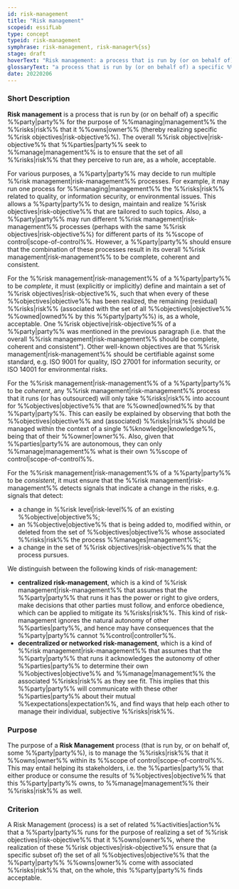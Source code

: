 ```yaml
---
id: risk-management
title: "Risk management"
scopeid: essifLab
type: concept
typeid: risk-management
symphrase: risk-management, risk-manager%{ss}
stage: draft
hoverText: "Risk management: a process that is run by (or on behalf of) a specific Party for the purpose of Managing the Risks that it Owns (thereby realizing specific Risk Objectives)."
glossaryText: "a process that is run by (or on behalf of) a specific %%party^party%% for the purpose of %%managing^management%% the %%risks^risk%% that it %%owns^owner%% (thereby realizing specific %%risk objectives^risk-objective%%)."
date: 20220206
---
```


### Short Description
**Risk management** is a process that is run by (or on behalf of) a specific %%party|party%% for the purpose of %%managing|management%% the %%risks|risk%% that it %%owns|owner%% (thereby realizing specific %%risk objectives|risk-objective%%). The overall %%risk objective|risk-objective%% that %%parties|party%% seek to %%manage|management%% is to ensure that the set of all %%risks|risk%% that they perceive to run are, as a whole, acceptable.

For various purposes, a %%party|party%% may decide to run multiple %%risk management|risk-management%% processes. For example, it may run one process for %%managing|management%% the %%risks|risk%% related to quality, or information security, or environmental issues. This allows a %%party|party%% to design, maintain and realize %%risk objectives|risk-objective%% that are tailored to such topics. Also, a %%party|party%% may run different %%risk management|risk-management%% processes (perhaps with the same %%risk objectives|risk-objective%%) for different parts of its %%scope of control|scope-of-control%%. However, a %%party|party%% should ensure that the combination of these processes result in its overall %%risk management|risk-management%% to be complete, coherent and consistent.

For the %%risk management|risk-management%% of a %%party|party%% to be *complete*, it must (explicitly or implicitly) define and maintain a set of %%risk objectives|risk-objective%%, such that when every of these %%objectives|objective%% has been realized, the remaining (residual) %%risks|risk%% (associated with the set of all %%objectives|objective%% %%owned|owned%% by this %%party|party%%) is, as a whole, acceptable. One %%risk objective|risk-objective%% of a %%party|party%% was mentioned in the previous paragraph (i.e. that the overall %%risk management|risk-management%% should be complete, coherent and consistent"). Other well-known objectives are that %%risk management|risk-management%% should be certifiable against some standard, e.g. ISO 9001 for quality, ISO 27001 for information security, or ISO 14001 for environmental risks.

For the %%risk management|risk-management%% of a %%party|party%% to be *coherent*, any %%risk management|risk-management%% process that it runs (or has outsourced) will only take %%risks|risk%% into account for %%objectives|objective%% that are %%owned|owned%% by that %%party|party%%. This can easily be explained by observing that both the %%objectives|objective%% and (associated) %%risks|risk%% should be managed within the context of a single %%knowledge|knowledge%%, being that of their %%owner|owner%%. Also, given that %%parties|party%% are autonomous, they can only %%manage|management%% what is their own %%scope of control|scope-of-control%%.

For the %%risk management|risk-management%% of a %%party|party%% to be *consistent*, it must ensure that the %%risk management|risk-management%% detects signals that indicate a change in the risks, e.g. signals that detect:
- a change in %%risk level|risk-level%% of an existing %%objective|objective%%;
- an %%objective|objective%% that is being added to, modified within, or deleted from the set of %%objectives|objective%% whose associated %%risks|risk%% the process %%manages|management%%;
- a change in the set of %%risk objectives|risk-objective%% that the process pursues.

We distinguish between the following kinds of risk-management:
- **centralized risk-management**, which is a kind of %%risk management|risk-management%% that assumes that the %%party|party%% that runs it has the power or right to give orders, make decisions that other parties must follow, and enforce obedience, which can be applied to mitigate its %%risks|risk%%. This kind of risk-management ignores the natural autonomy of other %%parties|party%%, and hence may have consequences that the %%party|party%% cannot %%control|controller%%.
- **decentralized or networked risk-management**, which is a kind of %%risk management|risk-management%% that assumes that the %%party|party%% that runs it acknowledges the autonomy of other %%parties|party%% to determine their own %%objectives|objective%% and %%manage|management%% the associated %%risks|risk%% as they see fit. This implies that this %%party|party%% will communicate with these other %%parties|party%% about their mutual %%expectations|expectation%%, and find ways that help each other to manage their individual, subjective %%risks|risk%%.

### Purpose
The purpose of a **Risk Management** process (that is run by, or on behalf of, some %%party|party%%), is to manage the %%risks|risk%% that it %%owns|owner%% within its %%scope of control|scope-of-control%%. This may entail helping its stakeholders, i.e. the %%parties|party%% that either produce or consume the results of %%objectives|objective%% that this %%party|party%% owns, to %%manage|management%% their %%risks|risk%% as well.

### Criterion
A Risk Management (process) is a set of related %%activities|action%% that a %%party|party%% runs for the purpose of realizing a set of %%risk objectives|risk-objective%% that it %%owns|owner%%, where the realization of these %%risk objectives|risk-objective%% ensure that (a specific subset of) the set of all %%objectives|objective%% that the %%party|party%% %%owns|owner%% come with associated %%risks|risk%% that, on the whole, this %%party|party%% finds acceptable.